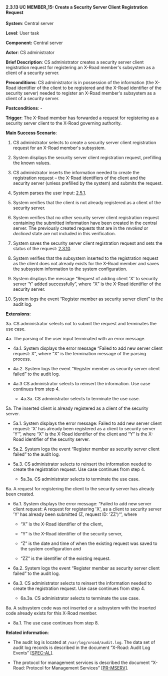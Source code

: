 #### 2.3.13 UC MEMBER\_15: Create a Security Server Client Registration Request

**System**: Central server

**Level**: User task

**Component:** Central server

**Actor**: CS administrator

**Brief Description**: CS administrator creates a security server client registration request for registering an X-Road member's subsystem as a client of a security server.

**Preconditions**: CS administrator is in possession of the information (the X-Road identifier of the client to be registered and the X-Road identifier of the security server) needed to register an X-Road member's subsystem as a client of a security server.

**Postconditions**: -

**Trigger**: The X-Road member has forwarded a request for registering as a security server client to the X-Road governing authority.

**Main Success Scenario**:

1.  CS administrator selects to create a security server client registration request for an X-Road member's subsystem.

2.  System displays the security server client registration request, prefilling the known values.

3.  CS administrator inserts the information needed to create the registration request – the X-Road identifiers of the client and the security server (unless prefilled by the system) and submits the request.

4.  System parses the user input: [2.5.1](#251-uc-member_54-parse-user-input).

5.  System verifies that the client is not already registered as a client of the security server.

6.  System verifies that no other security server client registration request containing the submitted information have been created in the central server. The previously created requests that are in the *revoked* or *declined* state are not included in this verification.

7.  System saves the security server client registration request and sets the status of the request: [2.3.10](#2310-uc-member_13-set-registration-request-status).

8.  System verifies that the subsystem inserted to the registration request as the client does not already exists for the X-Road member and saves the subsystem information to the system configuration.

9.  System displays the message “Request of adding client 'X' to security server 'Y' added successfully”, where “X” is the X-Road identifier of the security server.

10. System logs the event “Register member as security server client” to the audit log.

**Extensions**:

3a. CS administrator selects not to submit the request and terminates the use case.

4a. The parsing of the user input terminated with an error message.

  - 4a.1. System displays the error message “Failed to add new server client request: X”, where “X” is the termination message of the parsing process.

  - 4a.2. System logs the event “Register member as security server client failed” to the audit log.

  - 4a.3 CS administrator selects to reinsert the information. Use case continues from step 4.

    - 4a.3a. CS administrator selects to terminate the use case.

5a. The inserted client is already registered as a client of the security server.

  -  5a.1. System displays the error message: Failed to add new server client request: 'X' has already been registered as a client to security server 'Y'”, where “X” is the X-Road identifier of the client and “Y” is the X-Road identifier of the security server.

  - 5a.2. System logs the event “Register member as security server client failed” to the audit log.

  - 5a.3. CS administrator selects to reinsert the information needed to create the registration request. Use case continues from step 4.

    - 5a.3a. CS administrator selects to terminate the use case.

6a. A request for registering the client to the security server has already been created.

  - 6a.1. System displays the error message: “Failed to add new server client request: A request for registering 'X', as a client to security server 'Y' has already been submitted (Z, request ID: 'ZZ')'”, where

    -   “X” is the X-Road identifier of the client,

    -   “Y” is the X-Road identifier of the security server,

    -   “Z” is the date and time of when the existing request was saved to the system configuration and

    -   “ZZ” is the identifier of the existing request.

  - 6a.2. System logs the event “Register member as security server client failed” to the audit log.

  - 6a.3. CS administrator selects to reinsert the information needed to create the registration request. Use case continues from step 4.

    - 6a.3a. CS administrator selects to terminate the use case.

8a. A subsystem code was not inserted or a subsystem with the inserted code already exists for this X-Road member.

- 8a.1. The use case continues from step 8.

**Related information**:

-   The audit log is located at `/var/log/xroad/audit.log`. The data set of audit log records is described in the document “X-Road: Audit Log Events” \[[SPEC-AL](#Ref_SPEC-AL)\].

-   The protocol for management services is described the document “X-Road: Protocol for Management Services” \[[PR-MSERV](#Ref_PR-MSERV)\].